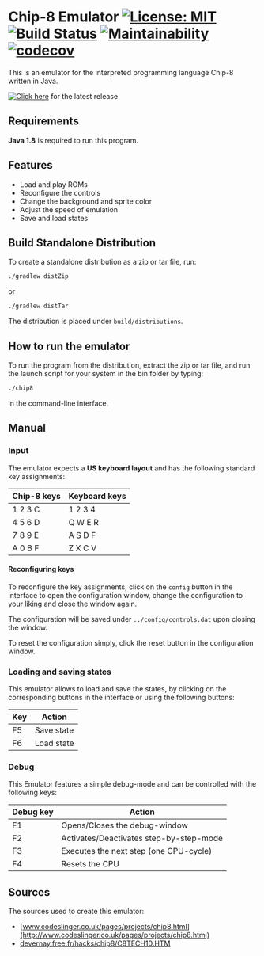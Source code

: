 # Chip-8 Emulator [![License: MIT](https://img.shields.io/badge/License-MIT-yellow.svg)](https://opensource.org/licenses/MIT) [![Build Status](https://travis-ci.org/nihas101/java-chip-8-emulator.svg?branch=master)](https://travis-ci.org/nihas101/java-chip-8-emulator) [![Maintainability](https://api.codeclimate.com/v1/badges/aa53a727391e465e281a/maintainability)](https://codeclimate.com/github/nihas101/java-chip-8-emulator/maintainability) [![codecov](https://codecov.io/gh/nihas101/java-chip-8-emulator/branch/master/graph/badge.svg)](https://codecov.io/gh/nihas101/java-chip-8-emulator)



This is an emulator for the interpreted programming language Chip-8 written in Java.

[![Click here]()](https://github.com/nihas101/java-chip-8-emulator/releases/latest)  for the latest release

## Requirements
**Java 1.8** is required to run this program.

## Features

- Load and play ROMs
- Reconfigure the controls
- Change the background and sprite color
- Adjust the speed of emulation
- Save and load states

## Build Standalone Distribution

To create a standalone distribution as a zip or tar file, run:

```sh
./gradlew distZip
```
or
```sh
./gradlew distTar
```

The distribution is placed under `build/distributions`.

## How to run the emulator

To run the program from the distribution, extract the zip or tar file, and run the launch script for your system in the bin folder by typing:
```sh
./chip8
```
in the command-line interface.

## Manual

### Input

The emulator expects a **US keyboard layout** and has the following standard key assignments:

| Chip-8 keys   | Keyboard keys   |
| ------------- | --------------  |
| 1 2 3 C       | 1 2 3 4         |
| 4 5 6 D       | Q W E R         |
| 7 8 9 E       | A S D F         |
| A 0 B F       | Z X C V         |

#### Reconfiguring keys

To reconfigure the key assignments, click on the ``config`` button in the interface to
open the configuration window, change the configuration to your liking and close the window again.

The configuration will be saved under ``../config/controls.dat`` upon closing the window.

To reset the configuration simply, click the reset button in the configuration window.

### Loading and saving states

This emulator allows to load and save the states, by clicking on the corresponding buttons in the interface
or using the following buttons:

| Key           | Action                                     |
| ------------- | -----------------------------------------  |
| F5            | Save state                                 |
| F6            | Load state                                 |


### Debug
This Emulator features a simple debug-mode and can be controlled with the following keys:

| Debug key      | Action                                     |
| -------------  | -----------------------------------------  |
| F1             | Opens/Closes the debug-window              |
| F2             | Activates/Deactivates step-by-step-mode    |
| F3             | Executes the next step (one CPU-cycle)     |
| F4             | Resets the CPU                             |

## Sources

The sources used to create this emulator:
* [www.codeslinger.co.uk/pages/projects/chip8.html](http://www.codeslinger.co.uk/pages/projects/chip8.html)
* [devernay.free.fr/hacks/chip8/C8TECH10.HTM](http://devernay.free.fr/hacks/chip8/C8TECH10.HTM)
